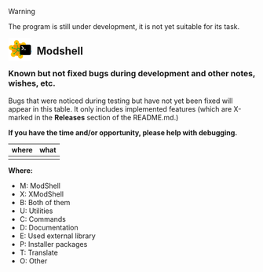 > [!WARNING]
> The program is still under development, it is not yet suitable for its task.  
>

<img align="left" style="float: left; margin: 0 10px 0 0;" alt="ModShell icon" src="desktop/modshell.png">   

## Modshell

### Known but not fixed bugs during development and other notes, wishes, etc.

Bugs that were noticed during testing but have not yet been fixed will appear
in this table. It only includes implemented features (which are X-marked in
the **Releases** section of the README.md.)  

**If you have the time and/or opportunity, please help with debugging.**

|where|what                                                                    |
|:---:|:-----------------------------------------------------------------------|
|     |                         |

**Where:**
  - M: ModShell
  - X: XModShell
  - B: Both of them
  - U: Utilities
  - C: Commands
  - D: Documentation
  - E: Used external library
  - P: Installer packages
  - T: Translate
  - O: Other
